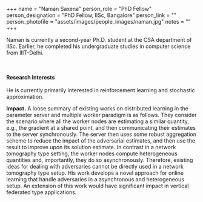 +++
name = "Naman Saxena"
person_role = "PhD Fellow"
person_designation = "PhD Fellow, IISc, Bangalore"
person_link = ""
person_photofile = "assets/images/people_images/naman.jpg"
notes = ""
+++


Naman is currently a second-year Ph.D. student at the CSA department of IISc. Earlier, he completed his undergraduate studies in computer science from IIIT-Delhi. 

<br><br><b>Research Interests</b>
<br><br>
He is currently primarily interested in reinforcement learning and stochastic approximation.


<b>Impact.</b> A loose summary of existing works on distributed learning in the parameter server and multiple worker paradigm is as follows. They consider the scenario where all the worker nodes are estimating a similar quantity, e.g., the gradient at a shared point, and then communicating their estimates to the server synchronously. The server then uses some robust aggregation scheme to reduce the impact of the adversarial estimates, and then use the result to improve upon its solution estimate. In contrast in a network tomography type setting, the worker nodes compute heterogeneous quantities and, importantly, they do so asynchronously. Therefore, existing ideas for dealing with adversaries cannot be directly used in a network tomography type setup. His work develops a novel approach for online learning that handle adversaries in a asynchronous and heterogeneous setup. An extension of this work would have significant impact in vertical federated type applications.
